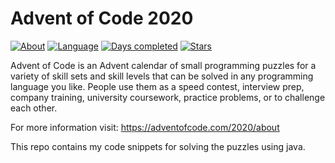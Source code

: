 # Advent of Code 2020
[![About](https://img.shields.io/badge/Advent%20of%20Code%20🎄-2020-brightgreen)](https://adventofcode.com/2020/about)
[![Language](https://img.shields.io/badge/Language-java-red)](https://www.java.com/)
[![Days completed](https://img.shields.io/badge/day%20📅-11-blue)](https://github.com/joblo2213/AdventOfCode2020/tree/master/src/de/ungefroren/adventofcode/y2020)
[![Stars](https://img.shields.io/badge/stars%20⭐-20-yellow)](https://adventofcode.com/2020/stats)


Advent of Code is an Advent calendar of small programming puzzles for a variety of skill sets and skill levels that can be solved in any programming language you like. People use them as a speed contest, interview prep, company training, university coursework, practice problems, or to challenge each other.

For more information visit: https://adventofcode.com/2020/about

This repo contains my code snippets for solving the puzzles using java.  
